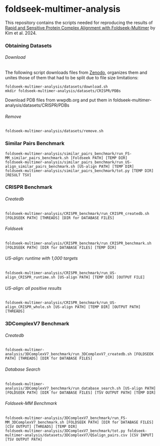 # foldseek-multimer-analysis
This repository contains the scripts needed for reproducing the results of [Rapid and Sensitive Protein Complex Alignment with Foldseek-Multimer](https://www.biorxiv.org/content/10.1101/2024.04.14.589414v1) by Kim et al. 2024.
### Obtaining Datasets
###### Download
The following script downloads files from [Zenodo](https://zenodo.org/records/11208705), organizes them and unites those of them that had to be split due to file size limitations:

    foldseek-multimer-analysis/datasets/download.sh
    mkdir foldseek-multimer-analysis/datasets/CRISPR/PDBs
Download PDB files from wwpdb.org and put them in foldseek-multimer-analysis/datasets/CRISPR/PDBs
###### Remove
    foldseek-multimer-analysis/datasets/remove.sh
### Similar Pairs Benchmark
    foldseek-multimer-analysis/similar_pairs_benchmark/run_FS-MM_similar_pairs_benchmark.sh [Foldseek PATH] [TEMP DIR]
    foldseek-multimer-analysis/similar_pairs_benchmark/run_US-align_similar_pairs_benchmark.sh [US-align PATH] [TEMP DIR]
    foldseek-multimer-analysis/similar_pairs_benchmark/tot.py [TEMP DIR] [RESULT TSV]
### CRISPR Benchmark 
###### Createdb 
    foldseek-multimer-analysis/CRISPR_benchmark/run_CRISPR_createdb.sh [FOLDSEEK PATH] [THREADS] [DIR for DATABASE FILES]
###### Foldseek
    foldseek-multimer-analysis/CRISPR_benchmark/run_CRISPR_benchmark.sh [FOLDSEEK PATH] [DIR for DATABASE FILES] [TEMP DIR]
###### US-align: runtime with 1,000 targets
    foldseek-multimer-analysis/CRISPR_benchmark/run_US-align_CRISPR_runtime.sh [US-align PATH] [TEMP DIR] [OUTPUT FILE]
###### US-align: all positive results
    foldseek-multimer-analysis/CRISPR_benchmark/run_US-align_CRISPR_whole.sh [US-align PATH] [TEMP DIR] [OUTPUT PATH] [THREADS]
### 3DComplexV7 Benchmark
###### Createdb
    foldseek-multimer-analysis/3DComplexV7_benchmark/run_3DComplexV7_createdb.sh [FOLDSEEK PATH] [THREADS] [DIR for DATABASE FILES]
###### Database Search
    foldseek-multimer-analysis/3DComplexV7_benchmark/run_database_search.sh [US-align PATH] [FOLDSEEK PATH] [DIR for DATABASE FILES] [TSV OUTPUT PATH] [TEMP DIR]
###### Foldseek-MM Benchmark
    foldseek-multimer-analysis/3DComplexV7_benchmark/run_FS-MM_3DComplexV7_benchmark.sh [FOLDSEEK PATH] [DIR for DATABASE FILES] [CSV OUTPUT] [THREADS] [TEMP DIR]
    foldseek-multimer-analysis/3DComplexV7_benchmark/tot.py foldseek-multimer-analysis/datasets/3DComplexV7/QSalign_pairs.csv [CSV INPUT] [TSV OUTPUT PATH]

